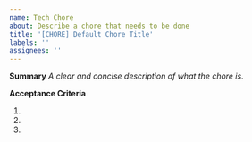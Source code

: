 ```yaml
---
name: Tech Chore
about: Describe a chore that needs to be done
title: '[CHORE] Default Chore Title'
labels: ''
assignees: ''
---
```


**Summary**
_A clear and concise description of what the chore is._

**Acceptance Criteria**

1.
2.
3.
